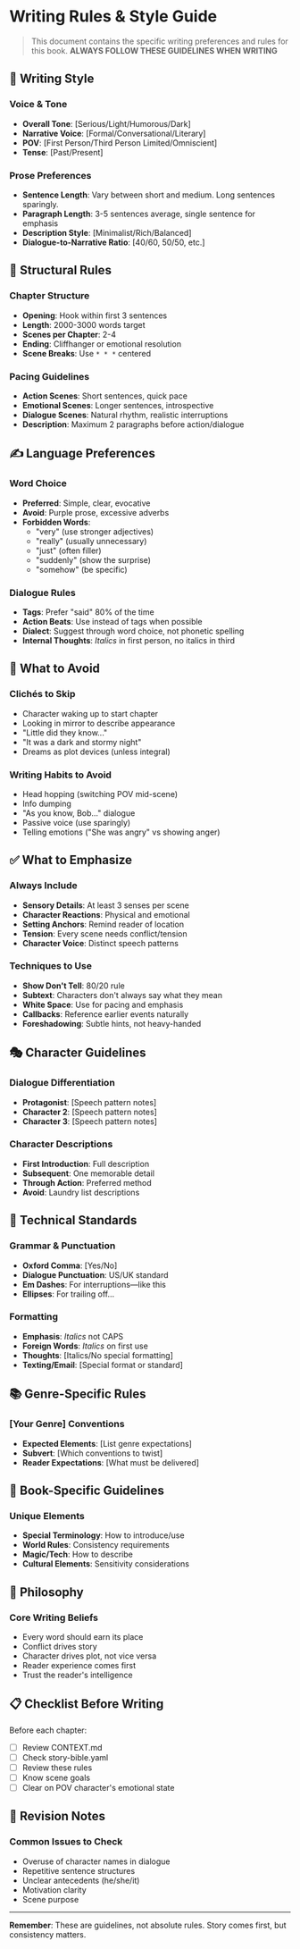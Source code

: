 # Writing Rules & Style Guide

> This document contains the specific writing preferences and rules for this book.
> **ALWAYS FOLLOW THESE GUIDELINES WHEN WRITING**

## 🎨 Writing Style

### Voice & Tone

- **Overall Tone**: [Serious/Light/Humorous/Dark]
- **Narrative Voice**: [Formal/Conversational/Literary]
- **POV**: [First Person/Third Person Limited/Omniscient]
- **Tense**: [Past/Present]

### Prose Preferences

- **Sentence Length**: Vary between short and medium. Long sentences sparingly.
- **Paragraph Length**: 3-5 sentences average, single sentence for emphasis
- **Description Style**: [Minimalist/Rich/Balanced]
- **Dialogue-to-Narrative Ratio**: [40/60, 50/50, etc.]

## 📏 Structural Rules

### Chapter Structure

- **Opening**: Hook within first 3 sentences
- **Length**: 2000-3000 words target
- **Scenes per Chapter**: 2-4
- **Ending**: Cliffhanger or emotional resolution
- **Scene Breaks**: Use `* * *` centered

### Pacing Guidelines

- **Action Scenes**: Short sentences, quick pace
- **Emotional Scenes**: Longer sentences, introspective
- **Dialogue Scenes**: Natural rhythm, realistic interruptions
- **Description**: Maximum 2 paragraphs before action/dialogue

## ✍️ Language Preferences

### Word Choice

- **Preferred**: Simple, clear, evocative
- **Avoid**: Purple prose, excessive adverbs
- **Forbidden Words**:
  - "very" (use stronger adjectives)
  - "really" (usually unnecessary)
  - "just" (often filler)
  - "suddenly" (show the surprise)
  - "somehow" (be specific)

### Dialogue Rules

- **Tags**: Prefer "said" 80% of the time
- **Action Beats**: Use instead of tags when possible
- **Dialect**: Suggest through word choice, not phonetic spelling
- **Internal Thoughts**: *Italics* in first person, no italics in third

## 🚫 What to Avoid

### Clichés to Skip

- Character waking up to start chapter
- Looking in mirror to describe appearance
- "Little did they know..."
- "It was a dark and stormy night"
- Dreams as plot devices (unless integral)

### Writing Habits to Avoid

- Head hopping (switching POV mid-scene)
- Info dumping
- "As you know, Bob..." dialogue
- Passive voice (use sparingly)
- Telling emotions ("She was angry" vs showing anger)

## ✅ What to Emphasize

### Always Include

- **Sensory Details**: At least 3 senses per scene
- **Character Reactions**: Physical and emotional
- **Setting Anchors**: Remind reader of location
- **Tension**: Every scene needs conflict/tension
- **Character Voice**: Distinct speech patterns

### Techniques to Use

- **Show Don't Tell**: 80/20 rule
- **Subtext**: Characters don't always say what they mean
- **White Space**: Use for pacing and emphasis
- **Callbacks**: Reference earlier events naturally
- **Foreshadowing**: Subtle hints, not heavy-handed

## 🎭 Character Guidelines

### Dialogue Differentiation

- **Protagonist**: [Speech pattern notes]
- **Character 2**: [Speech pattern notes]
- **Character 3**: [Speech pattern notes]

### Character Descriptions

- **First Introduction**: Full description
- **Subsequent**: One memorable detail
- **Through Action**: Preferred method
- **Avoid**: Laundry list descriptions

## 🔧 Technical Standards

### Grammar & Punctuation

- **Oxford Comma**: [Yes/No]
- **Dialogue Punctuation**: US/UK standard
- **Em Dashes**: For interruptions—like this
- **Ellipses**: For trailing off...

### Formatting

- **Emphasis**: *Italics* not CAPS
- **Foreign Words**: *Italics* on first use
- **Thoughts**: [Italics/No special formatting]
- **Texting/Email**: [Special format or standard]

## 📚 Genre-Specific Rules

### [Your Genre] Conventions

- **Expected Elements**: [List genre expectations]
- **Subvert**: [Which conventions to twist]
- **Reader Expectations**: [What must be delivered]

## 🎯 Book-Specific Guidelines

### Unique Elements

- **Special Terminology**: How to introduce/use
- **World Rules**: Consistency requirements
- **Magic/Tech**: How to describe
- **Cultural Elements**: Sensitivity considerations

## 💭 Philosophy

### Core Writing Beliefs

- Every word should earn its place
- Conflict drives story
- Character drives plot, not vice versa
- Reader experience comes first
- Trust the reader's intelligence

## 📋 Checklist Before Writing

Before each chapter:

- [ ] Review CONTEXT.md
- [ ] Check story-bible.yaml
- [ ] Review these rules
- [ ] Know scene goals
- [ ] Clear on POV character's emotional state

## 🔄 Revision Notes

### Common Issues to Check

- Overuse of character names in dialogue
- Repetitive sentence structures
- Unclear antecedents (he/she/it)
- Motivation clarity
- Scene purpose

---

**Remember**: These are guidelines, not absolute rules. Story comes first, but consistency matters.
